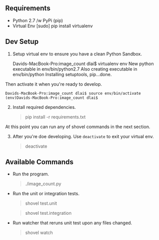 ## Requirements ## 
* Python 2.7 /w PyPi (pip)
* Virtual Env
	[sudo] pip install virtualenv

## Dev Setup ##

1. Setup virtual env to ensure you have a clean Python Sandbox.

	Davids-MacBook-Pro:image_count dlai$ virtualenv env
	New python executable in env/bin/python2.7
	Also creating executable in env/bin/python
	Installing setuptools, pip...done.

Then activate it when you're ready to develop.

	Davids-MacBook-Pro:image_count dlai$ source env/bin/activate
	(env)Davids-MacBook-Pro:image_count dlai$

2.  Install required dependencies.

	> pip install -r requirements.txt

At this point you can run any of shovel commands in the next section.


3.  After you're doe developing.  Use `deactivate` to exit your virtual env.

	> deactivate


## Available Commands ##


* Run the program.

	> ./image_count.py 

* Run the unit or integration tests.

	> shovel test.unit

	> shovel test.integration

* Run watcher that reruns unit test upon any files changed.

	> shovel watch


